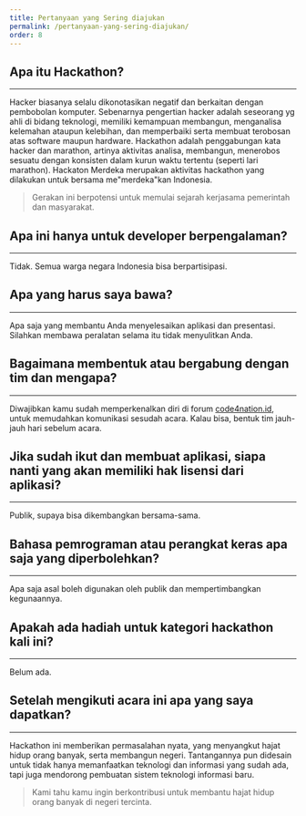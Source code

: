 ```yaml
---
title: Pertanyaan yang Sering diajukan
permalink: /pertanyaan-yang-sering-diajukan/
order: 8
---
```


## Apa itu Hackathon?
- - -
Hacker biasanya selalu dikonotasikan negatif dan berkaitan dengan pembobolan komputer.
Sebenarnya pengertian hacker adalah seseorang yg ahli di bidang teknologi, memiliki kemampuan membangun, menganalisa kelemahan ataupun kelebihan, dan memperbaiki serta membuat terobosan atas software maupun hardware.
Hackathon adalah penggabungan kata hacker dan marathon, artinya aktivitas analisa, membangun, menerobos sesuatu dengan konsisten dalam kurun waktu tertentu (seperti lari marathon).
Hackaton Merdeka merupakan aktivitas hackathon yang dilakukan untuk bersama me"merdeka"kan Indonesia.

> Gerakan ini berpotensi untuk memulai sejarah kerjasama pemerintah dan masyarakat.

## Apa ini hanya untuk developer berpengalaman?
- - -
Tidak. Semua warga negara Indonesia bisa berpartisipasi.


## Apa yang harus saya bawa?
- - -
Apa saja yang membantu Anda menyelesaikan aplikasi dan presentasi. Silahkan membawa peralatan selama itu tidak menyulitkan Anda.


## Bagaimana membentuk atau bergabung dengan tim dan mengapa?
- - -
Diwajibkan kamu sudah memperkenalkan diri di forum [code4nation.id](https://code4nation.id/), untuk memudahkan komunikasi sesudah acara. Kalau bisa, bentuk tim jauh-jauh hari sebelum acara.


## Jika sudah ikut dan membuat aplikasi, siapa nanti yang akan memiliki hak lisensi dari aplikasi?
- - -
Publik, supaya bisa dikembangkan bersama-sama.


## Bahasa pemrograman atau perangkat keras apa saja yang diperbolehkan?
- - -
Apa saja asal boleh digunakan oleh publik dan mempertimbangkan kegunaannya.

## Apakah ada hadiah untuk kategori hackathon kali ini?
- - -
Belum ada.

## Setelah mengikuti acara ini apa yang saya dapatkan?
- - -
Hackathon ini memberikan permasalahan nyata, yang menyangkut hajat hidup orang banyak, serta membangun negeri. Tantangannya pun didesain untuk tidak hanya memanfaatkan teknologi dan informasi yang sudah ada, tapi juga mendorong pembuatan sistem teknologi informasi baru.

> Kami tahu kamu ingin berkontribusi untuk membantu hajat hidup orang banyak di negeri tercinta.